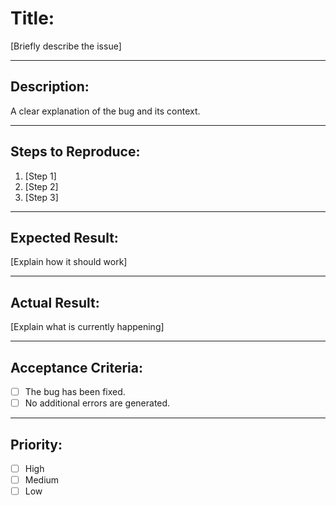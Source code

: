 
# Title:  
[Briefly describe the issue]

---

## Description:
A clear explanation of the bug and its context.

---

## Steps to Reproduce:
1. [Step 1]
2. [Step 2]
3. [Step 3]

---

## Expected Result:
[Explain how it should work]

---

## Actual Result:
[Explain what is currently happening]

---

## Acceptance Criteria:
- [ ] The bug has been fixed.
- [ ] No additional errors are generated.

---

## Priority:
- [ ] High
- [ ] Medium
- [ ] Low
